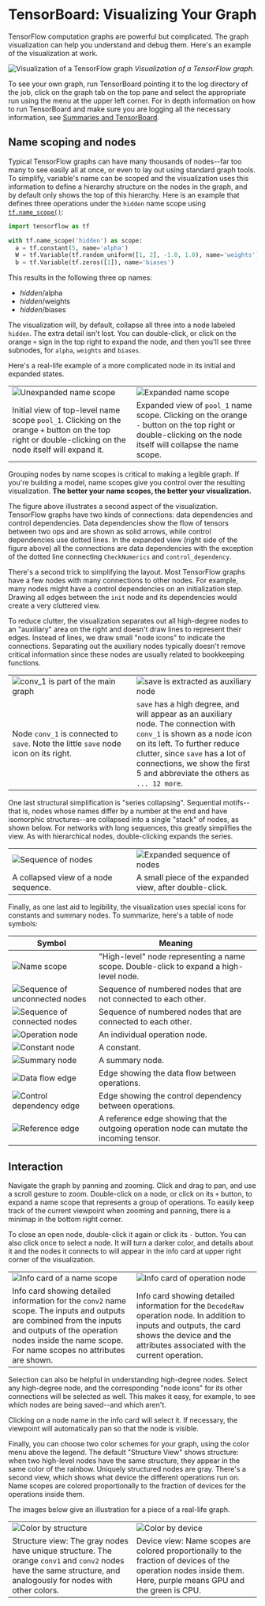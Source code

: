 # TensorBoard: Visualizing Your Graph

TensorFlow computation graphs are powerful but complicated. The graph visualization can help you understand and debug them. Here's an example of the visualization at work.

![Visualization of a TensorFlow graph](./graph_vis_animation.gif "Visualization of a TensorFlow graph")
*Visualization of a TensorFlow graph.*

To see your own graph, run TensorBoard pointing it to the log directory of the job, click on the graph tab on the top pane and select the appropriate run using the menu at the upper left corner. For in depth information on how to run TensorBoard and make sure you are logging all the necessary information, see [Summaries and TensorBoard](../summaries_and_tensorboard/index.md).

## Name scoping and nodes

Typical TensorFlow graphs can have many thousands of nodes--far too many to see easily all at once, or even to lay out using standard graph tools. To simplify, variable's name can be scoped and the visualization uses this information to define a hierarchy structure on the nodes in the graph, and by default only shows the top of this hierarchy. Here is an example that defines three operations under the `hidden` name scope using [`tf.name_scope()`](https://tensorflow.org/api_docs/python/framework.html?cl=head#name_scope):

```python
import tensorflow as tf

with tf.name_scope('hidden') as scope:
  a = tf.constant(5, name='alpha')
  W = tf.Variable(tf.random_uniform([1, 2], -1.0, 1.0), name='weights')
  b = tf.Variable(tf.zeros([1]), name='biases')
```

This results in the following three op names:

* *hidden*/alpha
* *hidden*/weights
* *hidden*/biases

The visualization will, by default, collapse all three into a node labeled `hidden`.
The extra detail isn't lost. You can double-click, or click
on the orange `+` sign in the top right to expand the node, and then you'll see
three subnodes, for `alpha`, `weights` and `biases`.

Here's a real-life example of a more complicated node in its initial and
expanded states.

<table width="100%;">
  <tr>
    <td style="width: 50%;">
      <img src="./pool1_collapsed.png" alt="Unexpanded name scope" title="Unexpanded name scope" />
    </td>
    <td style="width: 50%;">
      <img src="./pool1_expanded.png" alt="Expanded name scope" title="Expanded name scope" />
    </td>
  </tr>
  <tr>
    <td style="width: 50%;">
      Initial view of top-level name scope <code>pool_1</code>. Clicking on the orange <code>+</code> button on the top right or double-clicking on the node itself will expand it.
    </td>
    <td style="width: 50%;">
      Expanded view of <code>pool_1</code> name scope. Clicking on the orange <code>-</code> button on the top right or double-clicking on the node itself will collapse the name scope.
    </td>
  </tr>
</table>

Grouping nodes by name scopes is critical to making a legible graph. If you're
building a model, name scopes give you control over the resulting visualization.
**The better your name scopes, the better your visualization.**

The figure above illustrates a second aspect of the visualization. TensorFlow
graphs have two kinds of connections: data dependencies and control
dependencies. Data dependencies show the flow of tensors between two ops and
are shown as solid arrows, while control dependencies use dotted lines. In the
expanded view (right side of the figure above) all the connections are data
dependencies with the exception of the dotted line connecting `CheckNumerics`
and `control_dependency`.

There's a second trick to simplifying the layout. Most TensorFlow graphs have a
few nodes with many connections to other nodes. For example, many nodes might
have a control dependencies on an initialization step. Drawing all edges
between the `init` node and its dependencies would create a very cluttered
view.

To reduce clutter, the visualization separates out all high-degree nodes to an
"auxiliary" area on the right and doesn't draw lines to represent their edges.
Instead of lines, we draw small "node icons" to indicate the connections.
Separating out the auxiliary nodes typically doesn't remove critical
information since these nodes are usually related to bookkeeping functions.

<table width="100%;">
  <tr>
    <td style="width: 50%;">
      <img src="./conv_1.png" alt="conv_1 is part of the main graph" title="conv_1 is part of the main graph" />
    </td>
    <td style="width: 50%;">
      <img src="./save.png" alt="save is extracted as auxiliary node" title="save is extracted as auxiliary node" />
    </td>
  </tr>
  <tr>
    <td style="width: 50%;">
      Node <code>conv_1</code> is connected to <code>save</code>. Note the little <code>save</code> node icon on its right.
    </td>
    <td style="width: 50%;">
      <code>save</code> has a high degree, and will appear as an auxiliary node. The connection with <code>conv_1</code> is shown as a node icon on its left. To further reduce clutter, since <code>save</code> has a lot of connections, we show the first 5 and abbreviate the others as <code>... 12 more</code>.
    </td>
  </tr>
</table>

One last structural simplification is "series collapsing". Sequential
motifs--that is, nodes whose names differ by a number at the end and have
isomorphic structures--are collapsed into a single "stack" of nodes, as shown
below. For networks with long sequences, this greatly simplifies the view. As
with hierarchical nodes, double-clicking expands the series.

<table width="100%;">
  <tr>
    <td style="width: 50%;">
      <img src="./series.png" alt="Sequence of nodes" title="Sequence of nodes" />
    </td>
    <td style="width: 50%;">
      <img src="./series_expanded.png" alt="Expanded sequence of nodes" title="Expanded sequence of nodes" />
    </td>
  </tr>
  <tr>
    <td style="width: 50%;">
      A collapsed view of a node sequence.
    </td>
    <td style="width: 50%;">
      A small piece of the expanded view, after double-click.
    </td>
  </tr>
</table>

Finally, as one last aid to legibility, the visualization uses special icons
for constants and summary nodes. To summarize, here's a table of node symbols:

Symbol | Meaning
--- | ---
![Name scope](./namespace_node.png "Name scope") | "High-level" node representing a name scope. Double-click to expand a high-level node.
![Sequence of unconnected nodes](./horizontal_stack.png "Sequence of unconnected nodes") | Sequence of numbered nodes that are not connected to each other.
![Sequence of connected nodes](./vertical_stack.png "Sequence of connected nodes") | Sequence of numbered nodes that are connected to each other.
![Operation node](./op_node.png "Operation node") | An individual operation node.
![Constant node](./constant.png "Constant node") | A constant.
![Summary node](./summary.png "Summary node") | A summary node.
![Data flow edge](./dataflow_edge.png "Data flow edge") | Edge showing the data flow between operations.
![Control dependency edge](./control_edge.png "Control dependency edge") | Edge showing the control dependency between operations.
![Reference edge](./reference_edge.png "Reference edge") | A reference edge showing that the outgoing operation node can mutate the incoming tensor.

## Interaction

Navigate the graph by panning and zooming. Click and drag to pan, and use a
scroll gesture to zoom. Double-click on a node, or click on its `+` button, to
expand a name scope that represents a group of operations. To easily keep
track of the current viewpoint when zooming and panning, there is a minimap in
the bottom right corner.

To close an open node, double-click it again or click its `-` button. You can
also click once to select a node. It will turn a darker color, and details
about it and the nodes it connects to will appear in the info card at upper
right corner of the visualization.

<table width="100%;">
  <tr>
    <td style="width: 50%;">
      <img src="./infocard.png" alt="Info card of a name scope" title="Info card of a name scope" />
    </td>
    <td style="width: 50%;">
      <img src="./infocard_op.png" alt="Info card of operation node" title="Info card of operation node" />
    </td>
  </tr>
  <tr>
    <td style="width: 50%;">
      Info card showing detailed information for the <code>conv2</code> name scope. The inputs and outputs are combined from the inputs and outputs of the operation nodes inside the name scope. For name scopes no attributes are shown.
    </td>
    <td style="width: 50%;">
      Info card showing detailed information for the <code>DecodeRaw</code> operation node. In addition to inputs and outputs, the card shows the device and the attributes associated with the current operation.
    </td>
  </tr>
</table>

Selection can also be helpful in understanding high-degree nodes. Select any
high-degree node, and the corresponding "node icons" for its other connections
will be selected as well. This makes it easy, for example, to see which nodes
are being saved--and which aren't.

Clicking on a node name in the info card will select it. If necessary, the
viewpoint will automatically pan so that the node is visible.

Finally, you can choose two color schemes for your graph, using the color menu
above the legend. The default "Structure View" shows structure: when two
high-level nodes have the same structure, they appear in the same color of the
rainbow. Uniquely structured nodes are gray. There's a second view, which shows
what device the different operations run on. Name scopes are colored
proportionally to the fraction of devices for the operations inside them.

The images below give an illustration for a piece of a real-life graph.

<table width="100%;">
  <tr>
    <td style="width: 50%;">
      <img src="./colorby_structure.png" alt="Color by structure" title="Color by structure" />
    </td>
    <td style="width: 50%;">
      <img src="./colorby_device.png" alt="Color by device" title="Color by device" />
    </td>
  </tr>
  <tr>
    <td style="width: 50%;">
      Structure view: The gray nodes have unique structure. The orange <code>conv1</code> and <code>conv2</code> nodes have the same structure, and analogously for nodes with other colors.
    </td>
    <td style="width: 50%;">
      Device view: Name scopes are colored proportionally to the fraction of devices of the operation nodes inside them. Here, purple means GPU and the green is CPU.
    </td>
  </tr>
</table>
